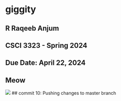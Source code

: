 # giggity


## R Raqeeb Anjum
## CSCI 3323 - Spring 2024
## Due Date: April 22, 2024

## Meow
<img src="https://i.ibb.co/gW40gPp/IMG-3439.jpg">
## commit 10: Pushing changes to master branch